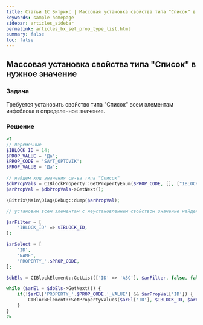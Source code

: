 ```yaml
---
title: Статьи 1С Битрикс | Массовая установка свойства типа "Список" в нужное значение
keywords: sample homepage
sidebar: articles_sidebar
permalink: articles_bx_set_prop_type_list.html
summary: false
toc: false
---
```


## Массовая установка свойства типа "Список" в нужное значение

### Задача

Требуется установить свойство типа "Список" всем элементам инфоблока в определенное значение.

### Решение

```php
<?
// переменные
$IBLOCK_ID = 14;
$PROP_VALUE = 'Да';
$PROP_CODE = 'SAYT_OPTOVIK';
$PROP_VALUE = 'Да';

// найдем код значения св-ва типа "Список"
$dbPropVals = CIBlockProperty::GetPropertyEnum($PROP_CODE, [], ["IBLOCK_ID"=>$IBLOCK_ID, "VALUE"=>$PROP_VALUE]);
$arPropVal = $dbPropVals->GetNext();

\Bitrix\Main\Diag\Debug::dump($arPropVal);

// установим всем элементам с неустановленным свойством значение найденное выше

$arFilter = [
    'IBLOCK_ID' => $IBLOCK_ID,
];

$arSelect = [
    'ID',
    'NAME',
    'PROPERTY_'.$PROP_CODE,
];

$dbEls = CIBlockElement::GetList(['ID' => 'ASC'], $arFilter, false, false, $arSelect);

while ($arEl = $dbEls->GetNext()) {
    if(!$arEl['PROPERTY_'.$PROP_CODE.'_VALUE'] && $arPropVal['ID']) {
        CIBlockElement::SetPropertyValues($arEl['ID'], $IBLOCK_ID, $arPropVal['ID'], $PROP_CODE);
    }
}
?>
```
